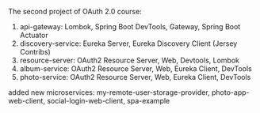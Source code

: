 The second project of OAuth 2.0 course: 
    
1. api-gateway: Lombok, Spring Boot DevTools, Gateway, Spring Boot Actuator
2. discovery-service: Eureka Server, Eureka Discovery Client (Jersey Contribs)
3. resource-server: OAuth2 Resource Server, Web, Devtools, Lombok
4. album-service: OAuth2 Resource Server, Web, Eureka Client, DevTools  
5. photo-service: OAuth2 Resource Server, Web, Eureka Client, DevTools

added new microservices: my-remote-user-storage-provider, photo-app-web-client, social-login-web-client, spa-example
